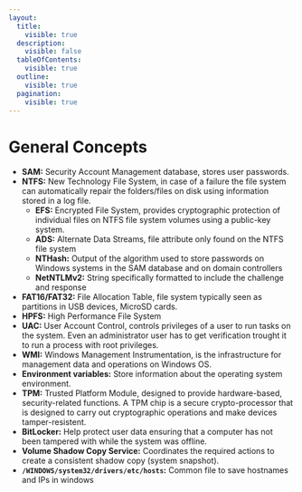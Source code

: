 ```yaml
---
layout:
  title:
    visible: true
  description:
    visible: false
  tableOfContents:
    visible: true
  outline:
    visible: true
  pagination:
    visible: true
---
```


# General Concepts

* **SAM:** Security Account Management database, stores user passwords.
* **NTFS:** New Technology File System, in case of a failure the file system can automatically repair the folders/files on disk using information stored in a log file.
  * **EFS:** Encrypted File System, provides cryptographic protection of individual files on NTFS file system volumes using a public-key system.
  * **ADS:** Alternate Data Streams, file attribute only found on the NTFS file system
  * **NTHash:** Output of the algorithm used to store passwords on Windows systems in the SAM database and on domain controllers
  * **NetNTLMv2:** String specifically formatted to include the challenge and response
* **FAT16/FAT32:** File Allocation Table, file system typically seen as partitions in USB devices, MicroSD cards.
* **HPFS:** High Performance File System
* **UAC:** User Account Control, controls privileges of a user to run tasks on the system. Even an administrator user has to get verification trought it to run a process with root privileges.
* &#x20;**WMI:** Windows Management Instrumentation, is the infrastructure for management data and operations on Windows OS.
* **Environment variables:** Store information about the operating system environment.
* **TPM:** Trusted Platform Module, designed to provide hardware-based, security-related functions. A TPM chip is a secure crypto-processor that is designed to carry out cryptographic operations and make devices tamper-resistent.
* **BitLocker:** Help protect user data ensuring that a computer has not been tampered with while the system was offline.
* **Volume Shadow Copy Service:** Coordinates the required actions to create a consistent shadow copy (system snapshot).
* **`/WINDOWS/system32/drivers/etc/hosts`:** Common file to save hostnames and IPs in windows

